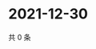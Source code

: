 # 2021-12-30

共 0 条

<!-- BEGIN WEIBO -->
<!-- 最后更新时间 Thu Dec 30 2021 08:51:48 GMT+0800 (China Standard Time) -->

<!-- END WEIBO -->
